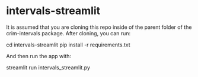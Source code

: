 # intervals-streamlit

It is assumed that you are cloning this repo inside of the parent folder of the
crim-intervals package. After cloning, you can run:

cd intervals-streamlit
pip install -r requirements.txt

And then run the app with:

streamlit run intervals_streamlit.py
